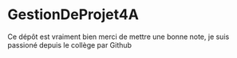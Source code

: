 # GestionDeProjet4A
Ce dépôt est vraiment bien merci de mettre une bonne note, je suis passioné depuis le collège par Github 
